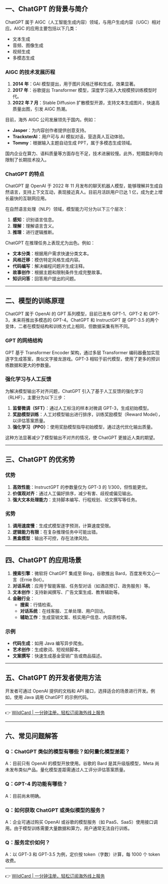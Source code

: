 ## 一、ChatGPT 的背景与简介

ChatGPT 属于 AIGC（人工智能生成内容）领域，与用户生成内容（UGC）相对应。AIGC 的应用主要包括以下几类：

- 文本生成
- 音频、图像生成
- 视频生成
- 多模态生成

### AIGC 的技术发展历程

1. **2014 年**：GAI 模型提出，用于图片风格迁移和生成，效果显著。
2. **2017 年**：谷歌提出 Transformer 模型，深度学习进入大规模预训练模型时代。
3. **2022 年 7 月**：Stable Diffusion 扩散模型开源，支持文本生成图片，快速高质量出图，引发 AIGC 热潮。

目前，海外 AIGC 公司发展领先于国内。例如：
- **Jasper**：为内容创作者提供创意支持。
- **TracksterAI**：用户可与 AI 模拟对话，营造真人互动体验。
- **Tommy**：根据输入主题自动生成 PPT，属于多模态生成领域。

国内企业在算力、语料质量等方面存在不足，技术进展较慢。此外，短期盈利导向限制了长期技术投入。

### ChatGPT 的特点

ChatGPT 是 OpenAI 于 2022 年 11 月发布的聊天机器人模型，能够理解并生成自然语言，支持上下文互动，表现接近真人。目前月活跃用户已达 1 亿，成为史上增长最快的互联网应用。

在自然语言处理（NLP）领域，模型能力可分为以下三个层次：
1. **感知**：识别语言信息。
2. **理解**：理解语言含义。
3. **推理**：进行逻辑推断。

ChatGPT 在推理任务上表现尤为出色。例如：
- **文本分类**：根据用户需求快速分类文本。
- **风格迁移**：模仿特定风格生成内容。
- **代码编写**：解决编程问题并生成注释。
- **故事创作**：根据主题和限制条件生成完整故事。
- **知识问答**：回答用户提出的问题。

---

## 二、模型的训练原理

ChatGPT 属于 OpenAI 的 GPT 系列模型，目前已发布 GPT-1、GPT-2 和 GPT-3，未来将推出多模态的 GPT-4。ChatGPT 和 InstructGPT 是 GPT-3.5 的两个变体，二者在模型结构和训练方式上相同，但数据采集有所不同。

### GPT 的网络结构

GPT 基于 Transformer Encoder 架构，通过多层 Transformer 编码器叠加实现逐字生成答案，类似文字接龙游戏。GPT-3 相较于前代模型，使用了更多的预训练数据和更大的参数量。

### 强化学习与人工反馈

为解决模型输出不对齐问题，ChatGPT 引入了基于人工反馈的强化学习（RLHF），主要分为以下三步：

1. **监督微调（SFT）**：通过人工标注的样本对微调 GPT-3，生成初始模型。
2. **奖励模型训练**：人工对模型输出进行排序，训练奖励模型（Reward Model），以评估答案质量。
3. **强化学习（PPO）**：使用奖励模型指导初始模型，通过迭代优化输出质量。

这种方法显著减少了模型输出不对齐的情况，使 ChatGPT 更接近人类的期望。

---

## 三、ChatGPT 的优劣势

### 优势

1. **高效性能**：InstructGPT 的参数量仅为 GPT-3 的 1/300，但性能更优。
2. **价值观对齐**：通过人工偏好排序，减少有害、歧视或偏见输出。
3. **强大文本处理能力**：支持脚本编写、行程规划、论文撰写等任务。

### 劣势

1. **调用速度慢**：生成式模型逐字预测，计算速度受限。
2. **逻辑能力有限**：在复杂推理任务中可能出错。
3. **黑盒模型**：输出不可控，存在法律风险。

---

## 四、ChatGPT 的应用场景

1. **搜索引擎**：微软将 ChatGPT 集成至 Bing，谷歌推出 Bard，百度发布文心一言（Ernie Bot）。
2. **对话系统**：应用于智能客服、任务型对话（如酒店预订、政务服务）等。
3. **文本创作**：支持新闻撰写、广告文案生成、教育辅助等。
4. **金融行业**：
   - **搜索**：行情检索。
   - **对话系统**：在线客服、工单处理、用户回访。
   - **辅助工作**：生成营销文案、核实用户信息、内容质检等。

### 示例

- **代码生成**：如用 Java 编写异步爬虫。
- **艺术创作**：生成歌词、短视频脚本。
- **文案撰写**：快速生成基金营销广告或商品描述。

---

## 五、ChatGPT 的开发者使用方法

开发者可通过 OpenAI 提供的文档和 API 接口，选择适合的场景进行开发。例如，使用 Java 调用 ChatGPT 的示例代码。

---

👉 [WildCard | 一分钟注册，轻松订阅海外线上服务](https://bit.ly/bewildcard)

---

## 六、常见问题解答

### Q：ChatGPT 类似的模型有哪些？如何量化模型差距？

A：目前只有 OpenAI 的模型开放使用。谷歌的 Bard 是其升级版模型，Meta 尚未发布类似产品。量化模型差距需通过人工评分评估答案质量。

### Q：GPT-4 的功能有哪些？

A：目前尚未明确。

### Q：如何获取 ChatGPT 或类似模型的服务？

A：企业可通过购买 OpenAI 或谷歌的模型服务（如 PaaS、SaaS）使用接口调用。由于模型训练需要大量数据和算力，用户通常无法自行训练。

### Q：服务定价如何？

A：以 GPT-3 和 GPT-3.5 为例，定价按 token（字数）计算，每 1000 个 token 收费。

---

👉 [WildCard | 一分钟注册，轻松订阅海外线上服务](https://bit.ly/bewildcard)